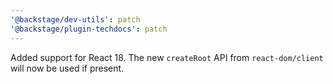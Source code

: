 ```yaml
---
'@backstage/dev-utils': patch
'@backstage/plugin-techdocs': patch
---
```


Added support for React 18. The new `createRoot` API from `react-dom/client` will now be used if present.

